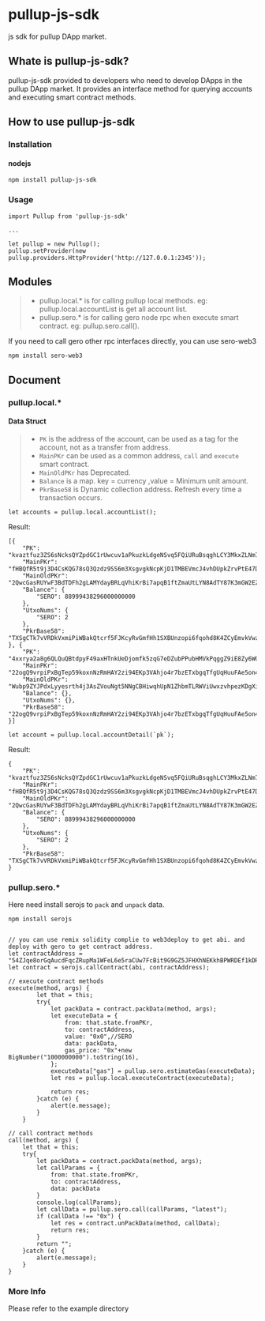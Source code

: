 # pullup-js-sdk

js sdk for pullup DApp market.

## Whate is pullup-js-sdk?

pullup-js-sdk provided to developers who need to develop DApps in the pullup DApp market. It provides an interface method for querying accounts and executing smart contract methods.

## How to use pullup-js-sdk

### Installation

#### nodejs

```
npm install pullup-js-sdk
````

### Usage

``` 
import Pullup from 'pullup-js-sdk'

...

let pullup = new Pullup();
pullup.setProvider(new pullup.providers.HttpProvider('http://127.0.0.1:2345'));

```


## Modules

>- pullup.local.* is for calling pullup local methods. eg: pullup.local.accountList is get all account list.
>- pullup.sero.* is for calling gero node rpc when execute smart contract. eg: pullup.sero.call().

If you need to call gero other rpc interfaces directly, you can use sero-web3

```
npm install sero-web3
```

## Document

### pullup.local.*

#### Data Struct

>- `PK` is the address of the account, can be used as a tag for the account, not as a transfer from address.
>- `MainPKr` can be used as a common address, `call` and `execute` smart contract.
>- `MainOldPKr` has Deprecated.
>- `Balance` is a map. key = currency ,value = Minimum unit amount. 
>- `PkrBase58` is Dynamic collection address. Refresh every time a transaction occurs.

```
let accounts = pullup.local.accountList();
```
Result: 
```
[{
	"PK": "kvaztfuz3ZS6sNcksQYZpdGC1rUwcuv1aPkuzkLdgeNSvq5FQiURuBsqghLCY3MkxZLNm7WQ9yV2ib2UWoRpJys",
	"MainPKr": "fHBQfR5t9j3D4CsKQG78sQ3Qzdz9SS6m3XsgvgkNcpKjD1TMBEVmcJ4vhDUpkZrvPtE47DnzxRjz4Gk7xMaGZfxstnMeBjZF1dWeQaC3dxLrPPa4wQoGdXeJuihdTKwxf5K",
	"MainOldPKr": "2QwcGasRUYwF3BdTDFh2gLAMYdayBRLqVhiKrBi7apqB1ftZmaUtLYN8AdTY87K3mGW2EZgh1tVCizzdy1HWM8fGBP9ZErPKawPUPexaVXqZqSa1uPbNXb5c755H1kCUn7c3",
	"Balance": {
		"SERO": 88999438296000000000
	},
	"UtxoNums": {
		"SERO": 2
	},
	"PkrBase58": "TXSgCTk7vVRDkVxmiPiWBakQtcrf5FJKcyRvGmfHh1SXBUnzopi6fqohd8K4ZCyEmvkVwzdZC2AdotcZh2B3XcnXZHRkUxrZQ76u1tzf1CURjtbchDbs4ZNRjTB86nvBGWK"
}, {
	"PK": "4xxrya2a8g6QLQuQBtdpyF49axHTnkUeDjomfk5zqG7eDZubPPubHMVkPqggZ9iE8Zy6WQVD7riRcX8TSfihs3nq",
	"MainPKr": "22ogQ9vrpiPxBgTep59koxnNzRmHAY2zi94EKp3VAhjo4r7bzETxbgqTfgUqHuuFAe5on4iagFAhXVfaooLH5JMLEhKSmzucPvHftgefGVTzAfDJLs53Pw7YnP2rcSSStxoT",
	"MainOldPKr": "Wubp9ZYJPdxLyyesrth4j3AsZVouNgt5NNgCBHiwqhUpN1ZhbmTLRWViUwxzvhpezKDgXi5ck7iXm3bjwLAHfRnSTC8FMhRTqPLvUs6vbXKXQ9VMpDefHLR4PDDLVotkbd9",
	"Balance": {},
	"UtxoNums": {},
	"PkrBase58": "22ogQ9vrpiPxBgTep59koxnNzRmHAY2zi94EKp3VAhjo4r7bzETxbgqTfgUqHuuFAe5on4iagFAhXVfaooLH5JMLEhKSmzucPvHftgefGVTzAfDJLs53Pw7YnP2rcSSStxoT"
}]
```


```
let account = pullup.local.accountDetail(`pk`);
```
Result: 
```
{
	"PK": "kvaztfuz3ZS6sNcksQYZpdGC1rUwcuv1aPkuzkLdgeNSvq5FQiURuBsqghLCY3MkxZLNm7WQ9yV2ib2UWoRpJys",
	"MainPKr": "fHBQfR5t9j3D4CsKQG78sQ3Qzdz9SS6m3XsgvgkNcpKjD1TMBEVmcJ4vhDUpkZrvPtE47DnzxRjz4Gk7xMaGZfxstnMeBjZF1dWeQaC3dxLrPPa4wQoGdXeJuihdTKwxf5K",
	"MainOldPKr": "2QwcGasRUYwF3BdTDFh2gLAMYdayBRLqVhiKrBi7apqB1ftZmaUtLYN8AdTY87K3mGW2EZgh1tVCizzdy1HWM8fGBP9ZErPKawPUPexaVXqZqSa1uPbNXb5c755H1kCUn7c3",
	"Balance": {
		"SERO": 88999438296000000000
	},
	"UtxoNums": {
		"SERO": 2
	},
	"PkrBase58": "TXSgCTk7vVRDkVxmiPiWBakQtcrf5FJKcyRvGmfHh1SXBUnzopi6fqohd8K4ZCyEmvkVwzdZC2AdotcZh2B3XcnXZHRkUxrZQ76u1tzf1CURjtbchDbs4ZNRjTB86nvBGWK",
}
```

### pullup.sero.*

Here need install serojs to `pack` and `unpack` data.
```
npm install serojs
```


```

// you can use remix solidity complie to web3deploy to get abi. and deploy with gero to get contract address.
let contractAddress = "54ZJqe8orGqAucdFqcZRupMa1WFeL6e5raCUw7FcBit9G9GZ5JFHXhNEKkhBPWRDEf1kDRLbX3qiPqSJ5H5Kasit";
let contract = serojs.callContract(abi, contractAddress);

// execute contract methods
execute(method, args) {
        let that = this;
        try{
            let packData = contract.packData(method, args);
            let executeData = {
                from: that.state.fromPKr,
                to: contractAddress,
                value: "0x0",//SERO
                data: packData,
                gas_price: "0x"+new BigNumber("1000000000").toString(16),
            };
            executeData["gas"] = pullup.sero.estimateGas(executeData);
            let res = pullup.local.executeContract(executeData);

            return res;
        }catch (e) {
            alert(e.message);
        }
    }

// call contract methods
call(method, args) {
    let that = this;
    try{
        let packData = contract.packData(method, args);
        let callParams = {
            from: that.state.fromPKr,
            to: contractAddress,
            data: packData
        }
        console.log(callParams);
        let callData = pullup.sero.call(callParams, "latest");
        if (callData !== "0x") {
            let res = contract.unPackData(method, callData);
            return res;
        }
        return "";
    }catch (e) {
        alert(e.message);
    }
}

```

### More Info 

Please refer to the example directory
